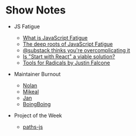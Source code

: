 # Show Notes

* JS Fatigue
  * [What is JavaScript Fatigue](http://thefullstack.xyz/javascript-fatigue/)
  * [The deep roots of JavaScript Fatigue](https://segment.com/blog/the-deep-roots-of-js-fatigue/)
  * [@substack thinks you're overcomplicating it](https://www.reddit.com/r/node/comments/5t2hc8/stepbystep_tutorial_to_build_a_modern_javascript/ddkk1v7/)
  * [Is "Start with React" a viable solution?](https://medium.freecodecamp.com/a-study-plan-to-cure-javascript-fatigue-8ad3a54f2eb1#.7fdd72qa5)
  * [Tools for Radicals by Justin Falcone](https://hackernoon.com/tools-for-radicals-73b7cbbfc276#.m1067mtie)

* Maintainer Burnout
  * [Nolan](https://nolanlawson.com/2017/03/05/what-it-feels-like-to-be-an-open-source-maintainer/)
  * [Mikeal](https://medium.com/@mikeal/time-to-leave-a68294ccb2af#.8ic3dlxb1)
  * [Jan](http://writing.jan.io/2017/03/06/sustainable-open-source-the-maintainers-perspective-or-how-i-learned-to-stop-caring-and-love-open-source.html)
  * [BoingBoing](https://boingboing.net/2017/03/09/nekkhamma.html)

* Project of the Week
  * [paths-js](https://github.com/andreaferretti/paths-js)